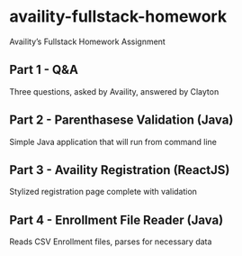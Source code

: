 # availity-fullstack-homework
Availity’s Fullstack Homework Assignment

## Part 1 - Q&A
Three questions, asked by Availity, answered by Clayton

## Part 2 - Parenthasese Validation (Java)
Simple Java application that will run from command line

## Part 3 - Availity Registration (ReactJS)
Stylized registration page complete with validation

## Part 4 - Enrollment File Reader (Java)
Reads CSV Enrollment files, parses for necessary data
